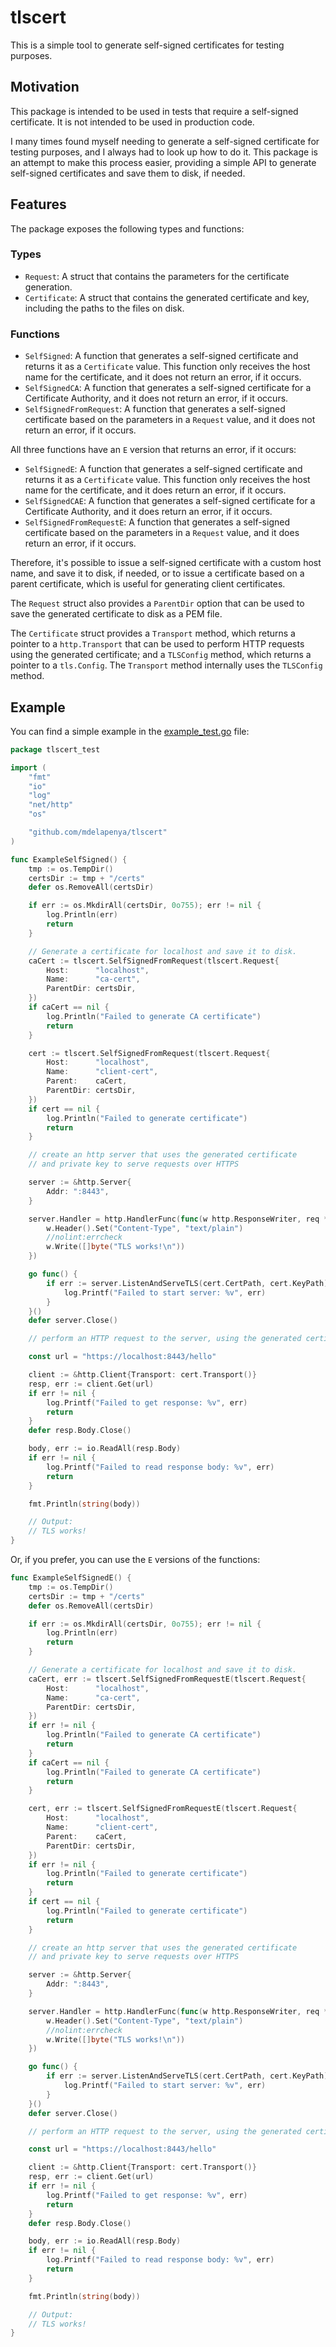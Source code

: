 # tlscert

This is a simple tool to generate self-signed certificates for testing purposes.

## Motivation

This package is intended to be used in tests that require a self-signed certificate. It is not intended to be used in production code.

I many times found myself needing to generate a self-signed certificate for testing purposes, and I always had to look up how to do it. This package is an attempt to make this process easier, providing a simple API to generate self-signed certificates and save them to disk, if needed.

## Features

The package exposes the following types and functions:

### Types

- `Request`: A struct that contains the parameters for the certificate generation.
- `Certificate`: A struct that contains the generated certificate and key, including the paths to the files on disk.

### Functions

- `SelfSigned`: A function that generates a self-signed certificate and returns it as a `Certificate` value. This function only receives the host name for the certificate, and it does not return an error, if it occurs.
- `SelfSignedCA`: A function that generates a self-signed certificate for a Certificate Authority, and it does not return an error, if it occurs.
- `SelfSignedFromRequest`: A function that generates a self-signed certificate based on the parameters in a `Request` value, and it does not return an error, if it occurs.

All three functions have an `E` version that returns an error, if it occurs:

- `SelfSignedE`: A function that generates a self-signed certificate and returns it as a `Certificate` value. This function only receives the host name for the certificate, and it does return an error, if it occurs.
- `SelfSignedCAE`: A function that generates a self-signed certificate for a Certificate Authority, and it does return an error, if it occurs.
- `SelfSignedFromRequestE`: A function that generates a self-signed certificate based on the parameters in a `Request` value, and it does return an error, if it occurs.

Therefore, it's possible to issue a self-signed certificate with a custom host name, and save it to disk, if needed, or to issue a certificate based on a parent certificate, which is useful for generating client certificates.

The `Request` struct also provides a `ParentDir` option that can be used to save the generated certificate to disk as a PEM file.

The `Certificate` struct provides a `Transport` method, which returns a pointer to a `http.Transport` that can be used to perform HTTP requests using the generated certificate; and a `TLSConfig` method, which returns a pointer to a `tls.Config`. The `Transport` method internally uses the `TLSConfig` method.

## Example

You can find a simple example in the [example_test.go](example_test.go) file:

```go
package tlscert_test

import (
	"fmt"
	"io"
	"log"
	"net/http"
	"os"

	"github.com/mdelapenya/tlscert"
)

func ExampleSelfSigned() {
	tmp := os.TempDir()
	certsDir := tmp + "/certs"
	defer os.RemoveAll(certsDir)

	if err := os.MkdirAll(certsDir, 0o755); err != nil {
		log.Println(err)
		return
	}

	// Generate a certificate for localhost and save it to disk.
	caCert := tlscert.SelfSignedFromRequest(tlscert.Request{
		Host:      "localhost",
		Name:      "ca-cert",
		ParentDir: certsDir,
	})
	if caCert == nil {
		log.Println("Failed to generate CA certificate")
		return
	}

	cert := tlscert.SelfSignedFromRequest(tlscert.Request{
		Host:      "localhost",
		Name:      "client-cert",
		Parent:    caCert,
		ParentDir: certsDir,
	})
	if cert == nil {
		log.Println("Failed to generate certificate")
		return
	}

	// create an http server that uses the generated certificate
	// and private key to serve requests over HTTPS

	server := &http.Server{
		Addr: ":8443",
	}

	server.Handler = http.HandlerFunc(func(w http.ResponseWriter, req *http.Request) {
		w.Header().Set("Content-Type", "text/plain")
		//nolint:errcheck
		w.Write([]byte("TLS works!\n"))
	})

	go func() {
		if err := server.ListenAndServeTLS(cert.CertPath, cert.KeyPath); err != nil {
			log.Printf("Failed to start server: %v", err)
		}
	}()
	defer server.Close()

	// perform an HTTP request to the server, using the generated certificate

	const url = "https://localhost:8443/hello"

	client := &http.Client{Transport: cert.Transport()}
	resp, err := client.Get(url)
	if err != nil {
		log.Printf("Failed to get response: %v", err)
		return
	}
	defer resp.Body.Close()

	body, err := io.ReadAll(resp.Body)
	if err != nil {
		log.Printf("Failed to read response body: %v", err)
		return
	}

	fmt.Println(string(body))

	// Output:
	// TLS works!
}
```

Or, if you prefer, you can use the `E` versions of the functions:

```go
func ExampleSelfSignedE() {
	tmp := os.TempDir()
	certsDir := tmp + "/certs"
	defer os.RemoveAll(certsDir)

	if err := os.MkdirAll(certsDir, 0o755); err != nil {
		log.Println(err)
		return
	}

	// Generate a certificate for localhost and save it to disk.
	caCert, err := tlscert.SelfSignedFromRequestE(tlscert.Request{
		Host:      "localhost",
		Name:      "ca-cert",
		ParentDir: certsDir,
	})
	if err != nil {
		log.Println("Failed to generate CA certificate")
		return
	}
	if caCert == nil {
		log.Println("Failed to generate CA certificate")
		return
	}

	cert, err := tlscert.SelfSignedFromRequestE(tlscert.Request{
		Host:      "localhost",
		Name:      "client-cert",
		Parent:    caCert,
		ParentDir: certsDir,
	})
	if err != nil {
		log.Println("Failed to generate certificate")
		return
	}
	if cert == nil {
		log.Println("Failed to generate certificate")
		return
	}

	// create an http server that uses the generated certificate
	// and private key to serve requests over HTTPS

	server := &http.Server{
		Addr: ":8443",
	}

	server.Handler = http.HandlerFunc(func(w http.ResponseWriter, req *http.Request) {
		w.Header().Set("Content-Type", "text/plain")
		//nolint:errcheck
		w.Write([]byte("TLS works!\n"))
	})

	go func() {
		if err := server.ListenAndServeTLS(cert.CertPath, cert.KeyPath); err != nil {
			log.Printf("Failed to start server: %v", err)
		}
	}()
	defer server.Close()

	// perform an HTTP request to the server, using the generated certificate

	const url = "https://localhost:8443/hello"

	client := &http.Client{Transport: cert.Transport()}
	resp, err := client.Get(url)
	if err != nil {
		log.Printf("Failed to get response: %v", err)
		return
	}
	defer resp.Body.Close()

	body, err := io.ReadAll(resp.Body)
	if err != nil {
		log.Printf("Failed to read response body: %v", err)
		return
	}

	fmt.Println(string(body))

	// Output:
	// TLS works!
}
```
